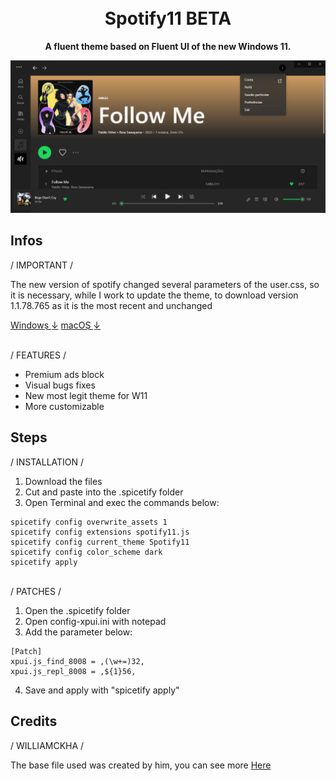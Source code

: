 <h1 align="center">
  <br>
  Spotify11 BETA
  <br>
</h1>

<p align="center">
  <strong>A fluent theme based on Fluent UI of the new Windows 11.</strong>
</p>

<p align="center">
  <img src="https://github.com/bathtimethiago/Spotify11/blob/main/preview.png"/>
</p>

## Infos

/ IMPORTANT /

 The new version of spotify changed several parameters of the user.css, so it is necessary, while I work to update the theme, to download version 1.1.78.765 as it is the most recent and unchanged
 
 <a href="https://spotify.br.uptodown.com/windows/download/4431137">Windows ͟↓</a>
 <a href="https://spotify.br.uptodown.com/mac/download/4431129">macOS ͟↓</a>

\
/ FEATURES /

- Premium ads block
- Visual bugs fixes
- New most legit theme for W11
- More customizable

## Steps

/ INSTALLATION /

1. Download the files
2. Cut and paste into the .spicetify folder
3. Open Terminal and exec the commands below:

```
spicetify config overwrite_assets 1
spicetify config extensions spotify11.js
spicetify config current_theme Spotify11
spicetify config color_scheme dark
spicetify apply
```

\
/ PATCHES /

1. Open the .spicetify folder
2. Open config-xpui.ini with notepad
3. Add the parameter below:

```
[Patch]
xpui.js_find_8008 = ,(\w+=)32,
xpui.js_repl_8008 = ,${1}56,
```

4. Save and apply with "spicetify apply"


## Credits

/ WILLIAMCKHA /

<p align="left">
  The base file used was created by him, you can see more <a href="https://github.com/williamckha/spicetify-fluent">Here</a>
</p>
